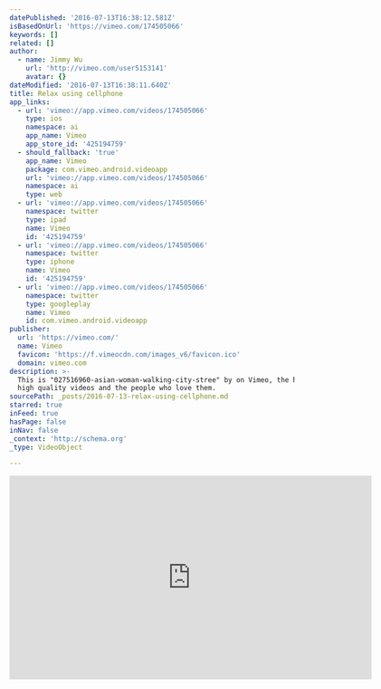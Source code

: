 ```yaml
---
datePublished: '2016-07-13T16:38:12.581Z'
isBasedOnUrl: 'https://vimeo.com/174505066'
keywords: []
related: []
author:
  - name: Jimmy Wu
    url: 'http://vimeo.com/user5153141'
    avatar: {}
dateModified: '2016-07-13T16:38:11.640Z'
title: Relax using cellphone
app_links:
  - url: 'vimeo://app.vimeo.com/videos/174505066'
    type: ios
    namespace: ai
    app_name: Vimeo
    app_store_id: '425194759'
  - should_fallback: 'true'
    app_name: Vimeo
    package: com.vimeo.android.videoapp
    url: 'vimeo://app.vimeo.com/videos/174505066'
    namespace: ai
    type: web
  - url: 'vimeo://app.vimeo.com/videos/174505066'
    namespace: twitter
    type: ipad
    name: Vimeo
    id: '425194759'
  - url: 'vimeo://app.vimeo.com/videos/174505066'
    namespace: twitter
    type: iphone
    name: Vimeo
    id: '425194759'
  - url: 'vimeo://app.vimeo.com/videos/174505066'
    namespace: twitter
    type: googleplay
    name: Vimeo
    id: com.vimeo.android.videoapp
publisher:
  url: 'https://vimeo.com/'
  name: Vimeo
  favicon: 'https://f.vimeocdn.com/images_v6/favicon.ico'
  domain: vimeo.com
description: >-
  This is "027516960-asian-woman-walking-city-stree" by on Vimeo, the home for
  high quality videos and the people who love them.
sourcePath: _posts/2016-07-13-relax-using-cellphone.md
starred: true
inFeed: true
hasPage: false
inNav: false
_context: 'http://schema.org'
_type: VideoObject

---
```

<iframe src="https://cdn.embedly.com/widgets/media.html?src=https%3A%2F%2Fplayer.vimeo.com%2Fvideo%2F174505066&amp;url=https%3A%2F%2Fvimeo.com%2F174505066&amp;image=http%3A%2F%2Fi.vimeocdn.com%2Fvideo%2F581412718_640.jpg&amp;key=b7d04c9b404c499eba89ee7072e1c4f7&amp;type=text%2Fhtml&amp;schema=vimeo" width="640" height="360" scrolling="no" frameborder="0" allowfullscreen="" style=""></iframe>